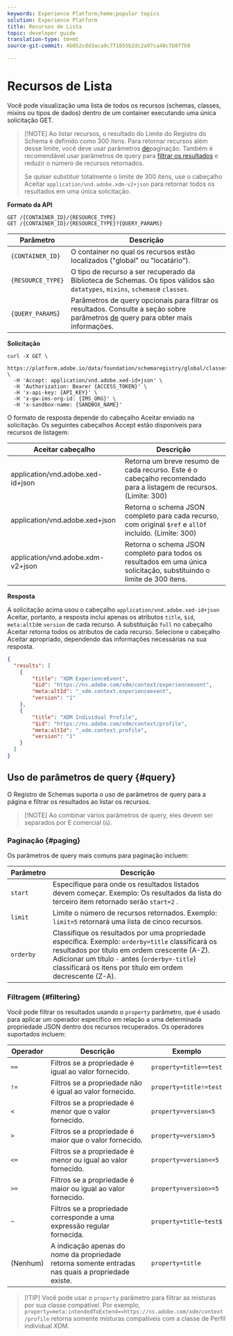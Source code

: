 ```yaml
---
keywords: Experience Platform;home;popular topics
solution: Experience Platform
title: Recursos de Lista
topic: developer guide
translation-type: tm+mt
source-git-commit: 4b052cdd3aca9c771855b2dc2a97ca48c7b8ffb0

---
```



# Recursos de Lista

Você pode visualização uma lista de todos os recursos (schemas, classes, mixins ou tipos de dados) dentro de um container executando uma única solicitação GET.

>[!NOTE] Ao listar recursos, o resultado do Limite do Registro do Schema é definido como 300 itens. Para retornar recursos além desse limite, você deve usar parâmetros [de](#paging)paginação. Também é recomendável usar parâmetros de query para [filtrar os resultados](#filtering) e reduzir o número de recursos retornados.
>
> Se quiser substituir totalmente o limite de 300 itens, use o cabeçalho Aceitar `application/vnd.adobe.xdm-v2+json` para retornar todos os resultados em uma única solicitação.

**Formato da API**

```http
GET /{CONTAINER_ID}/{RESOURCE_TYPE}
GET /{CONTAINER_ID}/{RESOURCE_TYPE}?{QUERY_PARAMS}
```

| Parâmetro | Descrição |
| --- | --- |
| `{CONTAINER_ID}` | O container no qual os recursos estão localizados (&quot;global&quot; ou &quot;locatário&quot;). |
| `{RESOURCE_TYPE}` | O tipo de recurso a ser recuperado da Biblioteca de Schemas. Os tipos válidos são `datatypes`, `mixins`, `schemas`e `classes`. |
| `{QUERY_PARAMS`} | Parâmetros de query opcionais para filtrar os resultados. Consulte a seção sobre parâmetros [de](#query) query para obter mais informações. |

**Solicitação**

```SHELL
curl -X GET \
  https://platform.adobe.io/data/foundation/schemaregistry/global/classes&limit=2 \
  -H 'Accept: application/vnd.adobe.xed-id+json' \
  -H 'Authorization: Bearer {ACCESS_TOKEN}' \
  -H 'x-api-key: {API_KEY}' \
  -H 'x-gw-ims-org-id: {IMS_ORG}' \
  -H 'x-sandbox-name: {SANDBOX_NAME}'
```

O formato de resposta depende do cabeçalho Aceitar enviado na solicitação. Os seguintes cabeçalhos Accept estão disponíveis para recursos de listagem:

| Aceitar cabeçalho | Descrição |
| ------- | ------------ |
| application/vnd.adobe.xed-id+json | Retorna um breve resumo de cada recurso. Este é o cabeçalho recomendado para a listagem de recursos. (Limite: 300) |
| application/vnd.adobe.xed+json | Retorna o schema JSON completo para cada recurso, com original `$ref` e `allOf` incluído. (Limite: 300) |
| application/vnd.adobe.xdm-v2+json | Retorna o schema JSON completo para todos os resultados em uma única solicitação, substituindo o limite de 300 itens. |

**Resposta**

A solicitação acima usou o cabeçalho `application/vnd.adobe.xed-id+json` Aceitar, portanto, a resposta inclui apenas os atributos `title`, `$id`, `meta:altId`e `version` de cada recurso. A substituição `full` no cabeçalho Aceitar retorna todos os atributos de cada recurso. Selecione o cabeçalho Aceitar apropriado, dependendo das informações necessárias na sua resposta.

```JSON
{
  "results": [
    {
        "title": "XDM ExperienceEvent",
        "$id": "https://ns.adobe.com/xdm/context/experienceevent",
        "meta:altId": "_xdm.context.experienceevent",
        "version": "1"
    },
    {
        "title": "XDM Individual Profile",
        "$id": "https://ns.adobe.com/xdm/context/profile",
        "meta:altId": "_xdm.context.profile",
        "version": "1"
    }
  ]
}
```

## Uso de parâmetros de query {#query}

O Registro de Schemas suporta o uso de parâmetros de query para a página e filtrar os resultados ao listar os recursos.

>[!NOTE] Ao combinar vários parâmetros de query, eles devem ser separados por E comercial (`&`).

### Paginação {#paging}

Os parâmetros de query mais comuns para paginação incluem:

| Parâmetro | Descrição |
| --- | --- |
| `start` | Especifique para onde os resultados listados devem começar. Exemplo: Os resultados da lista do terceiro item retornado serão `start=2` . |
| `limit` | Limite o número de recursos retornados. Exemplo: `limit=5` retornará uma lista de cinco recursos. |
| `orderby` | Classifique os resultados por uma propriedade específica. Exemplo: `orderby=title` classificará os resultados por título em ordem crescente (A-Z). Adicionar um título `-` antes (`orderby=-title`) classificará os itens por título em ordem decrescente (Z-A). |

### Filtragem {#filtering}

Você pode filtrar os resultados usando o `property` parâmetro, que é usado para aplicar um operador específico em relação a uma determinada propriedade JSON dentro dos recursos recuperados. Os operadores suportados incluem:

| Operador | Descrição | Exemplo |
| --- | --- | --- |
| `==` | Filtros se a propriedade é igual ao valor fornecido. | `property=title==test` |
| `!=` | Filtros se a propriedade não é igual ao valor fornecido. | `property=title!=test` |
| `<` | Filtros se a propriedade é menor que o valor fornecido. | `property=version<5` |
| `>` | Filtros se a propriedade é maior que o valor fornecido. | `property=version>5` |
| `<=` | Filtros se a propriedade é menor ou igual ao valor fornecido. | `property=version<=5` |
| `>=` | Filtros se a propriedade é maior ou igual ao valor fornecido. | `property=version>=5` |
| `~` | Filtros se a propriedade corresponde a uma expressão regular fornecida. | `property=title~test$` |
| (Nenhum) | A indicação apenas do nome da propriedade retorna somente entradas nas quais a propriedade existe. | `property=title` |

>[!TIP] Você pode usar o `property` parâmetro para filtrar as misturas por sua classe compatível. Por exemplo, `property=meta:intendedToExtend==https://ns.adobe.com/xdm/context/profile` retorna somente misturas compatíveis com a classe de Perfil individual XDM.
